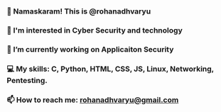 ### 🙏 Namaskaram! This is @rohanadhvaryu
### 👀 I'm interested in Cyber Security and technology
### 🔭 I’m currently working on Applicaiton Security
### 💻 My skills: C, Python, HTML, CSS, JS, Linux, Networking, Pentesting.
### 📫 How to reach me: rohanadhvaryu@gmail.com

<!--
**rohanadhvaryu/rohanadhvaryu** is a ✨ _special_ ✨ repository because its `README.md` (this file) appears on your GitHub profile.

Here are some ideas to get you started:

- 🔭 I’m currently working on ...
- 🌱 I’m currently learning ...
- 👯 I’m looking to collaborate on ...
- 🤔 I’m looking for help with ...
- 💬 Ask me about ...
- 📫 How to reach me: ...
- 😄 Pronouns: ...
- ⚡ Fun fact: ...
### Hi there 👋
-->
